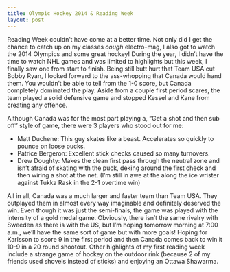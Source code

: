 ```yaml
---
title: Olympic Hockey 2014 & Reading Week
layout: post
---
```


Reading Week couldn’t have come at a better time. Not only did I get the chance to catch up on my classes *cough* electro-mag, I also got to watch the 2014 Olympics and some great hockey! During the year, I didn’t have the time to watch NHL games and was limited to highlights but this week, I finally saw one from start to finish. Being still butt hurt that Team USA cut Bobby Ryan, I looked forward to the ass-whopping that Canada would hand them. You wouldn’t be able to tell from the 1-0 score, but Canada completely dominated the play. Aside from a couple first period scares, the team played a solid defensive game and stopped Kessel and Kane from creating any offence.

Although Canada was for the most part playing a, “Get a shot and then sub off” style of game, there were 3 players who stood out for me:
- Matt Duchene: This guy skates like a beast. Accelerates so quickly to pounce on loose pucks.
- Patrice Bergeron: Excellent stick checks caused so many turnovers.
- Drew Doughty: Makes the clean first pass through the neutral zone and isn’t afraid of skating with the puck, deking around the first check and then wiring a shot at the net. (I’m still in awe at the along the ice wrister against Tukka Rask in the 2-1 overtime win)

All in all, Canada was a much larger and faster team than Team USA. They outplayed them in almost every way imaginable and definitely deserved the win. Even though it was just the semi-finals, the game was played with the intensity of a gold medal game. Obviously, there isn’t the same rivalry with Sweeden as there is with the US, but I’m hoping tomorrow morning at 7:00 a.m., we’ll have the same sort of game but with more goals! Hoping for Karlsson to score 9 in the first period and then Canada comes back to win it 10-9 in a 20 round shootout.
Other highlights of my first reading week include a strange game of hockey on the outdoor rink (because 2 of my friends used shovels instead of sticks) and enjoying an Ottawa Shawarma.
